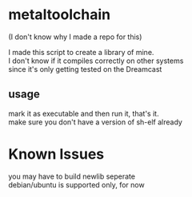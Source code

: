 # metaltoolchain
(I don't know why I made a repo for this)<br/>

I made this script to create a library of mine.<br/>
I don't know if it compiles correctly on other systems<br/>
since it's only getting tested on the Dreamcast<br/>

## usage
mark it as executable and then run it, that's it.<br/>
make sure you don't have a version of sh-elf already<br/> 

# Known Issues
you may have to build newlib seperate<br/>
debian/ubuntu is supported only, for now<br/>